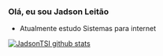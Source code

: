 ### Olá, eu sou Jadson Leitão

- Atualmente estudo Sistemas para internet
  
[![JadsonTSI github stats](https://github-readme-stats.vercel.app/api?username=JadsonTSI&theme=blue-green)](https://github.com/JadsonTSI/github-readme-stats)
